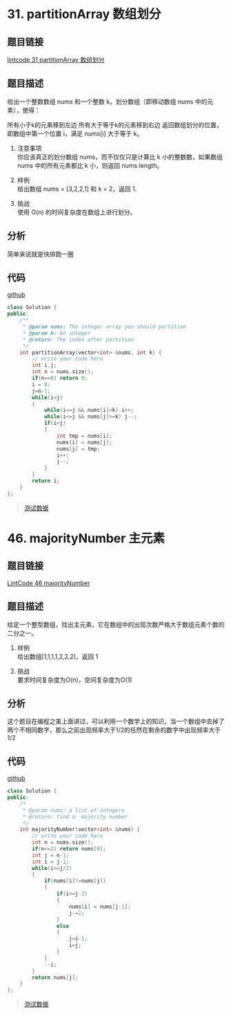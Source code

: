 # 31. partitionArray 数组划分

## 题目链接
[lintcode 31 partitionArray 数组划分](https://www.lintcode.com/zh-cn/problem/partition-array/#)
## 题目描述
给出一个整数数组 nums 和一个整数 k。划分数组（即移动数组 nums 中的元素），使得：

所有小于k的元素移到左边
所有大于等于k的元素移到右边
返回数组划分的位置，即数组中第一个位置 i，满足 nums[i] 大于等于 k。
1. 注意事项  
你应该真正的划分数组 nums，而不仅仅只是计算比 k 小的整数数，如果数组 nums 中的所有元素都比 k 小，则返回 nums.length。

2. 样例  
给出数组 nums = [3,2,2,1] 和 k = 2，返回 1.

3. 挑战  
使用 O(n) 的时间复杂度在数组上进行划分。

## 分析
简单来说就是快排跑一圈

## 代码
[github](https://github.com/MageChiu/LintCode/blob/master/cpp/LintCode0031_partitionArray.hpp)
``` cpp
class Solution {
public:
    /**
     * @param nums: The integer array you should partition
     * @param k: An integer
     * @return: The index after partition
     */
    int partitionArray(vector<int> &nums, int k) {
        // write your code here
        int i,j;
        int n = nums.size();
        if(n==0) return 0;
        i = 0;
        j=n-1;
        while(i<j)
        {
            while(i<=j && nums[i]<k) i++;
            while(i<=j && nums[j]>=k) j--;
            if(i<j)
            {
                int tmp = nums[i];
                nums[i] = nums[j];
                nums[j] = tmp;
                i++;
                j--;
            }
        }
        return i;
    }
};
```
>[测试数据](https://github.com/MageChiu/LintCode/tree/master/test/test0031)



# 46. majorityNumber 主元素
## 题目链接
[LintCode 46 majorityNumber](https://www.lintcode.com/zh-cn/problem/majority-number/)
## 题目描述
给定一个整型数组，找出主元素，它在数组中的出现次数严格大于数组元素个数的二分之一。

1. 样例  
给出数组[1,1,1,1,2,2,2]，返回 1

2. 挑战  
要求时间复杂度为O(n)，空间复杂度为O(1)

## 分析
这个题目在编程之美上面讲过，可以利用一个数学上的知识，当一个数组中去掉了两个不相同数字，那么之前出现频率大于1/2的任然在剩余的数字中出现频率大于1/2


## 代码
[github](https://github.com/MageChiu/LintCode/blob/master/cpp/LintCode0046_majorityNumber.hpp)
``` cpp
class Solution {
public:
    /*
     * @param nums: a list of integers
     * @return: find a  majority number
     */
    int majorityNumber(vector<int> &nums) {
        // write your code here
        int n = nums.size();
        if(n<=2) return nums[0];
        int j = n-1;
        int i = j-1;
        while(i>=j/2)
        {
            if(nums[i]!=nums[j])
            {
                if(i<=j-2)
                {
                    nums[i] = nums[j-1];
                    j-=2;
                }
                else
                {
                    j=i-1;
                    i=j;
                }
            }
            --i;
        }
        return nums[j];
    }
};
```

>[测试数据](https://github.com/MageChiu/LintCode/tree/master/test/test0046)